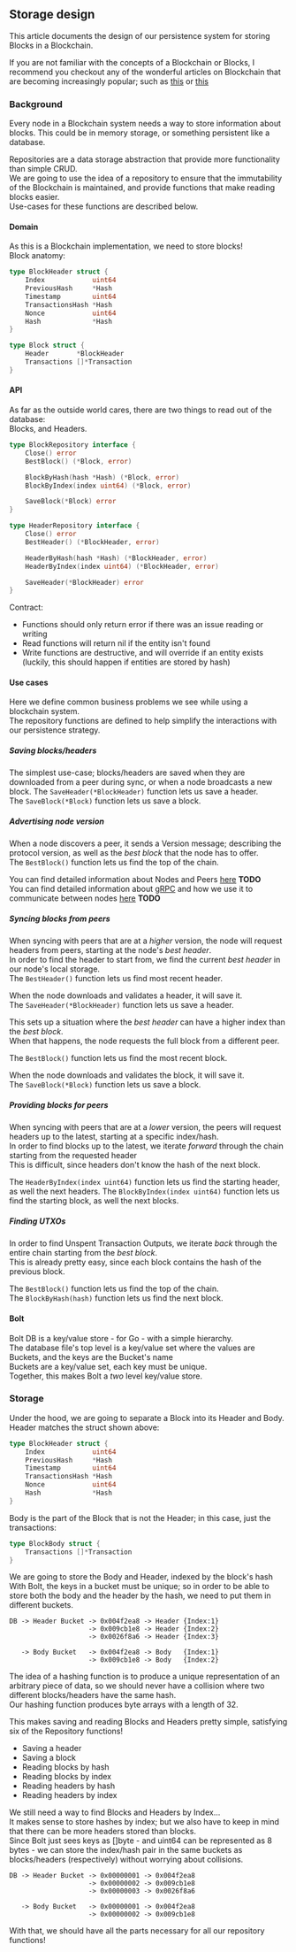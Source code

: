 ## Storage design

This article documents the design of our persistence system for storing Blocks in a Blockchain.

If you are not familiar with the concepts of a Blockchain or Blocks, I recommend you checkout any of the wonderful articles on Blockchain that are becoming increasingly popular; 
such as [this](https://medium.com/s/welcome-to-blockchain/everything-you-need-to-know-about-blockchain-but-were-too-embarrassed-to-ask-b3cee3e918f8) 
or [this](https://medium.freecodecamp.org/the-authoritative-guide-to-blockchain-development-855ab65b58bc)

### Background

Every node in a Blockchain system needs a way to store information about blocks. 
This could be in memory storage, or something persistent like a database.

Repositories are a data storage abstraction that provide more functionality than simple CRUD.  
We are going to use the idea of a repository to ensure that the immutability of the Blockchain is maintained, and provide functions that make reading blocks easier.  
Use-cases for these functions are described below.

#### Domain

As this is a Blockchain implementation, we need to store blocks!  
Block anatomy:

```go
type BlockHeader struct {
	Index            uint64
	PreviousHash     *Hash
	Timestamp        uint64
	TransactionsHash *Hash
	Nonce            uint64
	Hash             *Hash
}

type Block struct {
 	Header       *BlockHeader
 	Transactions []*Transaction
}
```

#### API

As far as the outside world cares, there are two things to read out of the database:  
Blocks, and Headers.  

```go
type BlockRepository interface {
	Close() error
	BestBlock() (*Block, error)

	BlockByHash(hash *Hash) (*Block, error)
	BlockByIndex(index uint64) (*Block, error)

	SaveBlock(*Block) error
}

type HeaderRepository interface {
	Close() error
	BestHeader() (*BlockHeader, error)

	HeaderByHash(hash *Hash) (*BlockHeader, error)
	HeaderByIndex(index uint64) (*BlockHeader, error)

	SaveHeader(*BlockHeader) error
}
```

Contract:  
 - Functions should only return error if there was an issue reading or writing
 - Read functions will return nil if the entity isn't found
 - Write functions are destructive, and will override if an entity exists (luckily, this should happen if entities are stored by hash)

#### Use cases

Here we define common business problems we see while using a blockchain system.  
The repository functions are defined to help simplify the interactions with our persistence strategy.

##### Saving blocks/headers

The simplest use-case; blocks/headers are saved when they are downloaded from a peer during sync, or when a node broadcasts a new block.
The `SaveHeader(*BlockHeader)` function lets us save a header.  
The `SaveBlock(*Block)` function lets us save a block.  

##### Advertising node version

When a node discovers a peer, it sends a Version message; describing the protocol version, as well as the *best block* that the node has to offer.  
The `BestBlock()` function lets us find the top of the chain.  

You can find detailed information about Nodes and Peers [here](https://github.com/tclchiam/block_n_go/tree/master/node) **TODO**  
You can find detailed information about [gRPC](https://grpc.io) and how we use it to communicate between nodes [here](https://github.com/tclchiam/block_n_go/tree/master/rpc) **TODO**

##### Syncing blocks from peers

When syncing with peers that are at a *higher* version, the node will request headers from peers, starting at the node's *best header*.  
In order to find the header to start from, we find the current *best header* in our node's local storage.  
The `BestHeader()` function lets us find most recent header.

When the node downloads and validates a header, it will save it.  
The `SaveHeader(*BlockHeader)` function lets us save a header.  

This sets up a situation where the *best header* can have a higher index than the *best block*.  
When that happens, the node requests the full block from a different peer.

The `BestBlock()` function lets us find the most recent block.

When the node downloads and validates the block, it will save it.  
The `SaveBlock(*Block)` function lets us save a block.

##### Providing blocks for peers

When syncing with peers that are at a *lower* version, the peers will request headers up to the latest, starting at a specific index/hash.  
In order to find blocks up to the latest, we iterate *forward* through the chain starting from the requested header  
This is difficult, since headers don't know the hash of the next block.

The `HeaderByIndex(index uint64)` function lets us find the starting header, as well the next headers.
The `BlockByIndex(index uint64)` function lets us find the starting block, as well the next blocks.

##### Finding UTXOs

In order to find Unspent Transaction Outputs, we iterate *back* through the entire chain starting from the *best block*.  
This is already pretty easy, since each block contains the hash of the previous block.  

The `BestBlock()` function lets us find the top of the chain.  
The `BlockByHash(hash)` function lets us find the next block.

#### Bolt

Bolt DB is a key/value store - for Go - with a simple hierarchy.  
The database file's top level is a key/value set where the values are Buckets, and the keys are the Bucket's name  
Buckets are a key/value set, each key must be unique.  
Together, this makes Bolt a *two* level key/value store.

### Storage

Under the hood, we are going to separate a Block into its Header and Body.  
Header matches the struct shown above:

```go
type BlockHeader struct {
	Index            uint64
	PreviousHash     *Hash
	Timestamp        uint64
	TransactionsHash *Hash
	Nonce            uint64
	Hash             *Hash
}
```

Body is the part of the Block that is not the Header; in this case, just the transactions:

```go
type BlockBody struct {
 	Transactions []*Transaction
}
```

We are going to store the Body and Header, indexed by the block's hash  
With Bolt, the keys in a bucket must be unique; 
so in order to be able to store both the body and the header by the hash, 
we need to put them in different buckets.

```
DB -> Header Bucket -> 0x004f2ea8 -> Header {Index:1}  
                    -> 0x009cb1e8 -> Header {Index:2}  
                    -> 0x0026f8a6 -> Header {Index:3}  
                    
   -> Body Bucket   -> 0x004f2ea8 -> Body   {Index:1}  
                    -> 0x009cb1e8 -> Body   {Index:2}
```

The idea of a hashing function is to produce a unique representation of an arbitrary piece of data, so we should never have a collision where two different blocks/headers have the same hash.   
Our hashing function produces byte arrays with a length of 32.

This makes saving and reading Blocks and Headers pretty simple, satisfying six of the Repository functions!  
- Saving a header
- Saving a block
- Reading blocks by hash
- Reading blocks by index
- Reading headers by hash
- Reading headers by index

We still need a way to find Blocks and Headers by Index...  
It makes sense to store hashes by index; but we also have to keep in mind that there can be more headers stored than blocks.  
Since Bolt just sees keys as []byte - and uint64 can be represented as 8 bytes - 
we can store the index/hash pair in the same buckets as blocks/headers (respectively) without worrying about collisions.

```
DB -> Header Bucket -> 0x00000001 -> 0x004f2ea8
                    -> 0x00000002 -> 0x009cb1e8
                    -> 0x00000003 -> 0x0026f8a6
                    
   -> Body Bucket   -> 0x00000001 -> 0x004f2ea8
                    -> 0x00000002 -> 0x009cb1e8
```

With that, we should have all the parts necessary for all our repository functions!
